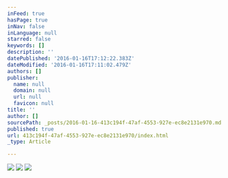 ```yaml
---
inFeed: true
hasPage: true
inNav: false
inLanguage: null
starred: false
keywords: []
description: ''
datePublished: '2016-01-16T17:12:22.383Z'
dateModified: '2016-01-16T17:11:02.479Z'
authors: []
publisher:
  name: null
  domain: null
  url: null
  favicon: null
title: ''
author: []
sourcePath: _posts/2016-01-16-413c194f-47af-4553-927e-ec8e2131e970.md
published: true
url: 413c194f-47af-4553-927e-ec8e2131e970/index.html
_type: Article

---
```

![](https://the-grid-user-content.s3-us-west-2.amazonaws.com/91ba8a96-a1ce-4122-9888-cfa206b79b4d.jpg)
![](https://the-grid-user-content.s3-us-west-2.amazonaws.com/cc1d9caf-c7db-4476-83e3-183044483154.jpg)
![](https://the-grid-user-content.s3-us-west-2.amazonaws.com/9e579072-8be4-4e18-8b5c-c3c4983f5b1a.jpg)